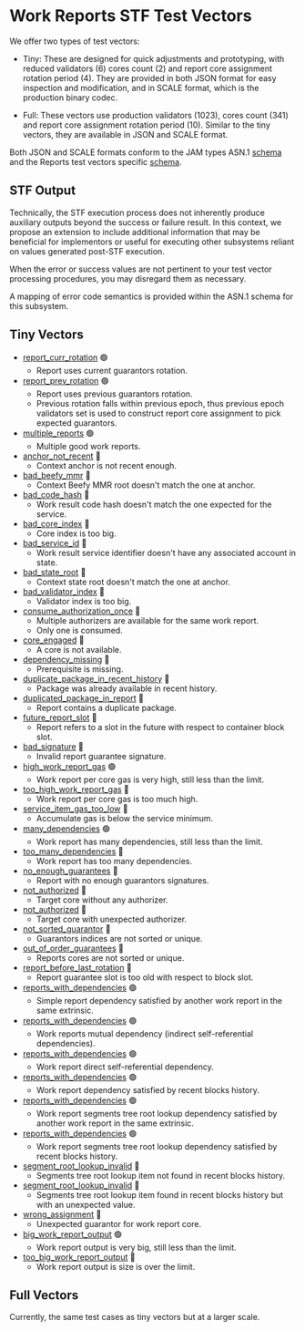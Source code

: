 # Work Reports STF Test Vectors

We offer two types of test vectors:

- Tiny: These are designed for quick adjustments and prototyping, with reduced validators (6)
  cores count (2) and report core assignment rotation period (4). They are provided in both
  JSON format for easy inspection and modification, and in SCALE format, which is the production
  binary codec.

- Full: These vectors use production validators (1023), cores count (341) and report core
  assignment rotation period (10).
  Similar to the tiny vectors, they are available in JSON and SCALE format.

Both JSON and SCALE formats conform to the JAM types ASN.1 [schema](../jam-types-asn/jam-types.asn)
and the Reports test vectors specific [schema](./reports.asn).

## STF Output

Technically, the STF execution process does not inherently produce auxiliary
outputs beyond the success or failure result. In this context, we propose
an extension to include additional information that may be beneficial for
implementors or useful for executing other subsystems reliant on values
generated post-STF execution.

When the error or success values are not pertinent to your test vector
processing procedures, you may disregard them as necessary.

A mapping of error code semantics is provided within the ASN.1 schema for this
subsystem.

## Tiny Vectors

- [report_curr_rotation](./tiny/report_curr_rotation-1.json) 🟢
  - Report uses current guarantors rotation.
- [report_prev_rotation](./tiny/report_prev_rotation-1.json) 🟢
  - Report uses previous guarantors rotation.
  - Previous rotation falls within previous epoch, thus previous epoch validators
    set is used to construct report core assignment to pick expected guarantors.
- [multiple_reports](./tiny/multiple_reports-1.json) 🟢
  - Multiple good work reports.
- [anchor_not_recent](./tiny/anchor_not_recent-1.json) 🔴
  - Context anchor is not recent enough.
- [bad_beefy_mmr](./tiny/bad_beefy_mmr-1.json) 🔴
  - Context Beefy MMR root doesn't match the one at anchor.
- [bad_code_hash](./tiny/bad_code_hash-1.json) 🔴
  - Work result code hash doesn't match the one expected for the service.
- [bad_core_index](./tiny/bad_core_index-1.json) 🔴
  - Core index is too big.
- [bad_service_id](./tiny/bad_service_id-1.json) 🔴
  - Work result service identifier doesn't have any associated account in state.
- [bad_state_root](./tiny/bad_state_root-1.json) 🔴
  - Context state root doesn't match the one at anchor.
- [bad_validator_index](./tiny/bad_validator_index-1.json) 🔴
  - Validator index is too big.
- [consume_authorization_once](./tiny/consume_authorization_once-1.json) 🔴
  - Multiple authorizers are available for the same work report.
  - Only one is consumed. 
- [core_engaged](./tiny/core_engaged-1.json) 🔴
  - A core is not available.
- [dependency_missing](./tiny/dependency_missing-1.json) 🔴
  - Prerequisite is missing.
- [duplicate_package_in_recent_history](./tiny/duplicate_package_in_recent_history-1.json) 🔴
  - Package was already available in recent history.
- [duplicated_package_in_report](./tiny/duplicated_package_in_report-1.json) 🔴
  - Report contains a duplicate package.
- [future_report_slot](./tiny/future_report_slot-1.json) 🔴
  - Report refers to a slot in the future with respect to container block slot.
- [bad_signature](./tiny/bad_signature-1.json) 🔴
  - Invalid report guarantee signature.
- [high_work_report_gas](./tiny/high_work_report_gas-1.json) 🟢
  - Work report per core gas is very high, still less than the limit.
- [too_high_work_report_gas](./tiny/too_high_work_report_gas-1.json) 🔴
  - Work report per core gas is too much high.
- [service_item_gas_too_low](./tiny/service_item_gas_too_low.json) 🔴
  - Accumulate gas is below the service minimum.
- [many_dependencies](./tiny/many_dependencies-1.json) 🟢
  - Work report has many dependencies, still less than the limit.
- [too_many_dependencies](./tiny/too_many_dependencies-1.json) 🔴
  - Work report has too many dependencies.
- [no_enough_guarantees](./tiny/no_enough_guarantees-1.json) 🔴
  - Report with no enough guarantors signatures.
- [not_authorized](./tiny/not_authorized-1.json) 🔴
  - Target core without any authorizer.
- [not_authorized](./tiny/not_authorized-2.json) 🔴
  - Target core with unexpected authorizer.
- [not_sorted_guarantor](./tiny/not_sorted_guarantor-1.json) 🔴
  - Guarantors indices are not sorted or unique.
- [out_of_order_guarantees](./tiny/out_of_order_guarantees-1.json) 🔴
  - Reports cores are not sorted or unique.
- [report_before_last_rotation](./tiny/report_before_last_rotation-1.json) 🔴
  - Report guarantee slot is too old with respect to block slot.
- [reports_with_dependencies](./tiny/reports_with_dependencies-1.json) 🟢
  - Simple report dependency satisfied by another work report in the same
    extrinsic. 
- [reports_with_dependencies](./tiny/reports_with_dependencies-2.json) 🟢
  - Work reports mutual dependency (indirect self-referential dependencies).
- [reports_with_dependencies](./tiny/reports_with_dependencies-3.json) 🟢
  - Work report direct self-referential dependency.
- [reports_with_dependencies](./tiny/reports_with_dependencies-4.json) 🟢
  - Work report dependency satisfied by recent blocks history.
- [reports_with_dependencies](./tiny/reports_with_dependencies-5.json) 🟢
  - Work report segments tree root lookup dependency satisfied by another
    work report in the same extrinsic.
- [reports_with_dependencies](./tiny/reports_with_dependencies-6.json) 🟢
  - Work report segments tree root lookup dependency satisfied by recent
    blocks history.
- [segment_root_lookup_invalid](./tiny/segment_root_lookup_invalid-1.json) 🔴
  - Segments tree root lookup item not found in recent blocks history.
- [segment_root_lookup_invalid](./tiny/segment_root_lookup_invalid-2.json) 🔴
  - Segments tree root lookup item found in recent blocks history but with
    an unexpected value.
- [wrong_assignment](./tiny/wrong_assignment-1.json) 🔴
  - Unexpected guarantor for work report core.
- [big_work_report_output](./tiny/big_work_report_output-1.json) 🟢
  - Work report output is very big, still less than the limit.
- [too_big_work_report_output](./tiny/big_work_report_output-1.json) 🔴
  - Work report output is size is over the limit.

## Full Vectors

Currently, the same test cases as tiny vectors but at a larger scale.
